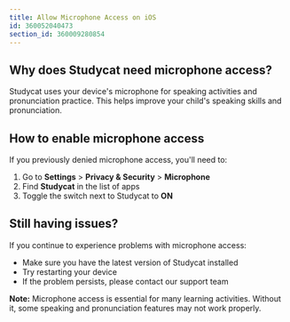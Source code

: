 ```yaml
---
title: Allow Microphone Access on iOS
id: 360052040473
section_id: 360009280854
---
```

## Why does Studycat need microphone access?


Studycat uses your device's microphone for speaking activities and pronunciation practice. This helps improve your child's speaking skills and pronunciation.  
  



## How to enable microphone access


If you previously denied microphone access, you'll need to:  
  



1. Go to **Settings** \> **Privacy \& Security** \> **Microphone**
2. Find **Studycat** in the list of apps
3. Toggle the switch next to Studycat to **ON**


## Still having issues?


If you continue to experience problems with microphone access:


* Make sure you have the latest version of Studycat installed
* Try restarting your device
* If the problem persists, please contact our support team


**Note:** Microphone access is essential for many learning activities. Without it, some speaking and pronunciation features may not work properly.

